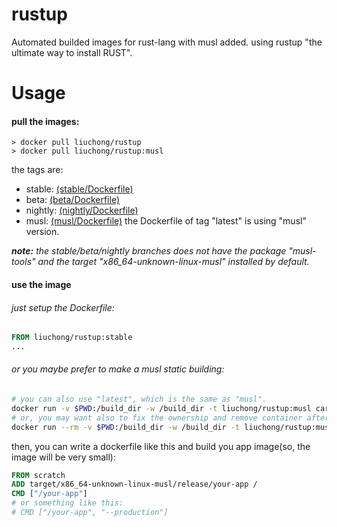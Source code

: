 # rustup

Automated builded images for rust-lang with musl added. using rustup "the ultimate way to install RUST".

# Usage

#### pull the images:

``` shell
> docker pull liuchong/rustup
> docker pull liuchong/rustup:musl
```

the tags are:

- stable: [(stable/Dockerfile)](https://github.com/liuchong/docker-rustup/blob/master/dockerfiles/stable/Dockerfile)
- beta: [(beta/Dockerfile)](https://github.com/liuchong/docker-rustup/blob/master/dockerfiles/beta/Dockerfile)
- nightly: [(nightly/Dockerfile)](https://github.com/liuchong/docker-rustup/blob/master/dockerfiles/nightly/Dockerfile)
- musl: [(musl/Dockerfile)](https://github.com/liuchong/docker-rustup/blob/master/dockerfiles/musl/Dockerfile)
the Dockerfile of tag "latest" is using "musl" version.

***note:*** *the stable/beta/nightly branches does not have the package "musl-tools" and the target "x86_64-unknown-linux-musl" installed by default.*

#### use the image

###### just setup the Dockerfile:

``` dockerfile
FROM liuchong/rustup:stable
...
```

###### or you maybe prefer to make a musl static building:

``` bash
# you can also use "latest", which is the same as "musl".
docker run -v $PWD:/build_dir -w /build_dir -t liuchong/rustup:musl cargo build --release
# or, you may want also to fix the ownership and remove container after run as below:
docker run --rm -v $PWD:/build_dir -w /build_dir -t liuchong/rustup:musl sh -c "cargo build --release && chown -R $(id -u):$(id -g) target"
```

then, you can write a dockerfile like this and build you app image(so, the image will be very small):

``` dockerfile
FROM scratch
ADD target/x86_64-unknown-linux-musl/release/your-app /
CMD ["/your-app"]
# or something like this:
# CMD ["/your-app", "--production"]
```